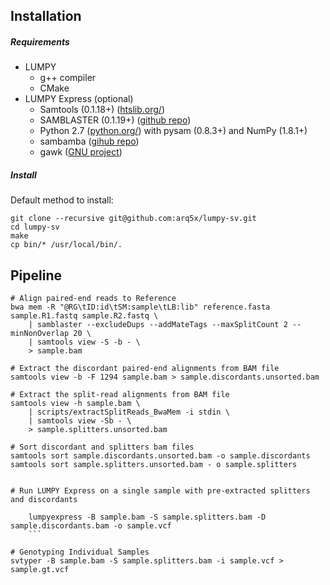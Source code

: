 ## Installation

##### Requirements
- LUMPY
    * g++ compiler
    * CMake
- LUMPY Express (optional)
    * Samtools (0.1.18+) ([htslib.org/](http://www.htslib.org/))
    * SAMBLASTER (0.1.19+) ([github repo](https://github.com/GregoryFaust/samblaster))
    * Python 2.7 ([python.org/](https://www.python.org/)) with pysam (0.8.3+) and NumPy (1.8.1+)
    * sambamba ([gihub repo](https://github.com/lomereiter/sambamba))
    * gawk ([GNU project](https://www.gnu.org/software/gawk/))

##### Install

Default method to install:

```
git clone --recursive git@github.com:arq5x/lumpy-sv.git
cd lumpy-sv
make
cp bin/* /usr/local/bin/.
```


## Pipeline

```
# Align paired-end reads to Reference
bwa mem -R "@RG\tID:id\tSM:sample\tLB:lib" reference.fasta sample.R1.fastq sample.R2.fastq \
    | samblaster --excludeDups --addMateTags --maxSplitCount 2 --minNonOverlap 20 \
    | samtools view -S -b - \
    > sample.bam

# Extract the discordant paired-end alignments from BAM file
samtools view -b -F 1294 sample.bam > sample.discordants.unsorted.bam

# Extract the split-read alignments from BAM file
samtools view -h sample.bam \
    | scripts/extractSplitReads_BwaMem -i stdin \
    | samtools view -Sb - \
    > sample.splitters.unsorted.bam

# Sort discordant and splitters bam files
samtools sort sample.discordants.unsorted.bam -o sample.discordants
samtools sort sample.splitters.unsorted.bam - o sample.splitters


# Run LUMPY Express on a single sample with pre-extracted splitters and discordants
   
    lumpyexpress -B sample.bam -S sample.splitters.bam -D sample.discordants.bam -o sample.vcf
    ```

# Genotyping Individual Samples
svtyper -B sample.bam -S sample.splitters.bam -i sample.vcf > sample.gt.vcf
```
